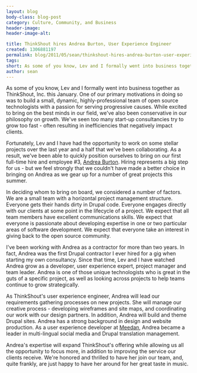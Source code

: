 ```yaml
---
layout: blog
body-class: blog-post
category: Culture, Community, and Business
header-image:
header-image-alt:

title: ThinkShout hires Andrea Burton, User Experience Engineer
created: 1306881197
permalink: blog/2011/05/sean/thinkshout-hires-andrea-burton-user-experience-engineer/
tags:
short: As some of you know, Lev and I formally went into business together as ThinkShout, Inc. this January.
author: sean
---
```

<p>As some of you know, Lev and I formally went into business together as ThinkShout, Inc. this January. One of our primary motivations in doing so was to build a small, dynamic, highly-professional team of open source technologists with a passion for serving progressive causes. While excited to bring on the best minds in our field, we've also been conservative in our philosophy on growth. We've seen too many start-up consultancies try to grow too fast - often resulting in inefficiencies that negatively impact clients.</p><p>Fortunately, Lev and I have had the opportunity to work on some stellar projects over the last year and a half that we've been collaborating. As a result, we've been able to quickly position ourselves to bring on our first full-time hire and employee #3, <a href="{{ site.baseurl }}/team#andrea">Andrea Burton</a>. Hiring represents a big step for us - but we feel strongly that we couldn't have made a better choice in bringing on Andrea as we gear up for a number of great projects this summer.</p><p>In deciding whom to bring on board, we considered a number of factors. We are a small team with a horizontal project management structure. Everyone gets their hands dirty in Drupal code. Everyone engages directly with our clients at some point in the lifecycle of a project. We expect that all team members have excellent communications skills. We expect that everyone is passionate about developing expertise in one or two particular areas of software development. We expect that everyone take an interest in giving back to the open source community.</p><p>I've been working with Andrea as a contractor for more than two years. In fact, Andrea was the first Drupal contractor I ever hired for a gig when starting my own consultancy. Since that time, Lev and I have watched Andrea grow as a developer, user experience expert, project manager and team leader. Andrea is one of those unique technologists who is great in the guts of a specific project, as well as looking across projects to help teams continue to grow strategically.</p><p>As ThinkShout's user experience engineer, Andrea will lead our requirements gathering processes on new projects. She will manage our creative process - developing wireframes and site maps, and coordinating our work with our design partners. In addition, Andrea will build and theme Drupal sites. Andrea has a strong background in design and website production. As a user experience developer at <a href="http://meedan.net">Meedan</a>, Andrea became a leader in multi-lingual social media and Drupal translation management.</p><p>Andrea's expertise will expand ThinkShout's offering while allowing us all the opportunity to focus more, in addition to improving the service our clients receive. We're honored and thrilled to have her join our team, and, quite frankly, are just happy to have her around for her great taste in music.</p>
